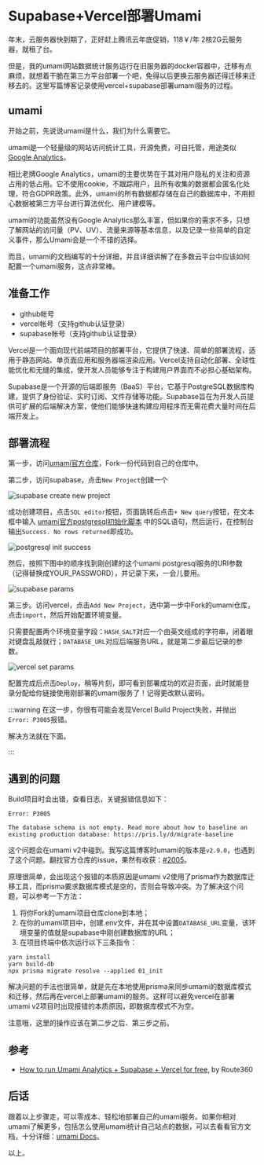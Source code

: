 # Supabase+Vercel部署Umami
年末，云服务器快到期了，正好赶上腾讯云年底促销，118￥/年 2核2G云服务器，就租了台。

但是，我的umami网站数据统计服务运行在旧服务器的docker容器中，迁移有点麻烦，就想着干脆在第三方平台部署一个吧，免得以后更换云服务器还得迁移来迁移去的。这里写篇博客记录使用vercel+supabase部署umami服务的过程。

## umami
开始之前，先说说umami是什么，我们为什么需要它。

umami是一个轻量级的网站访问统计工具，开源免费，可自托管，用途类似 [Google Analytics](https://analytics.google.com/)。

相比老牌Google Analytics，umami的主要优势在于其对用户隐私的关注和资源占用的低占用。它不使用cookie，不跟踪用户，且所有收集的数据都会匿名化处理，符合GDPR政策。此外，umami的所有数据都存储在自己的数据库中，不用担心数据被第三方平台进行算法优化、用户建模等。

umami的功能虽然没有Google Analytics那么丰富，但如果你的需求不多，只想了解网站的访问量（PV、UV）、流量来源等基本信息，以及记录一些简单的自定义事件，那么Umami会是一个不错的选择。

而且，umami的文档编写的十分详细，并且详细讲解了在多数云平台中应该如何配置一个umami服务，这点非常棒。

## 准备工作
- github帐号
- vercel帐号（支持github认证登录）
- supabase帐号（支持github认证登录）

Vercel是一个面向现代前端项目的部署平台，它提供了快速、简单的部署流程，适用于静态网站、单页面应用和服务器端渲染应用。Vercel支持自动化部署、全球性能优化和无缝的集成，使开发人员能够专注于构建用户界面而不必担心基础架构。

Supabase是一个开源的后端即服务（BaaS）平台，它基于PostgreSQL数据库构建，提供了身份验证、实时订阅、文件存储等功能。Supabase旨在为开发人员提供可扩展的后端解决方案，使他们能够快速构建应用程序而无需花费大量时间在后端开发上。

## 部署流程

第一步，访问[umami官方仓库](https://github.com/umami-software/umami)，Fork一份代码到自己的仓库中。

第二步，访问supabase，点击`New Project`创建一个

![supabase create new project](https://img.ma5hr00m.top/blog/20231219091327.png)

成功创建项目，点击`SQL editor`按钮，页面跳转后点击`+ New query`按钮，在文本框中输入 [umami官方postgresql初始化脚本](https://github.com/umami-software/umami/blob/master/db/postgresql/migrations/01_init/migration.sql) 中的SQL语句，然后运行，在控制台输出`Success. No rows returned`即成功。

![postgresql init success](https://img.ma5hr00m.top/blog/20231219091713.png)

然后，按照下图中的顺序找到刚创建的这个umami postgresql服务的URI参数（记得替换成YOUR_PASSWORD），并记录下来，一会儿要用。

![supabase params](https://img.ma5hr00m.top/blog/20231219092709.png)

第三步。访问vercel，点击`Add New Project`，选中第一步中Fork的umami仓库，点击`import`，然后开始配置环境变量。

只需要配置两个环境变量字段：`HASH_SALT`对应一个由英文组成的字符串，闭着眼对键盘乱敲就行；`DATABASE_URL`对应后端服务URL，就是第二步最后记录的参数。

![vercel set params](https://img.ma5hr00m.top/blog/20231219092920.png)

配置完成后点击`Deploy`，稍等片刻，即可看到部署成功的欢迎页面，此时就能登录分配给你链接使用刚部署的umami服务了！记得更改默认密码。

:::warning 
在这一步，你很有可能会发现Vercel Build Project失败，并抛出`Error: P3005`报错。

解决方法就在下面。


:::

## 遇到的问题<Badge type="tip" text="umami v2 专享" />

Build项目时会出错，查看日志，关键报错信息如下：

```shell
Error: P3005

The database schema is not empty. Read more about how to baseline an existing production database: https://pris.ly/d/migrate-baseline
```

这个问题会在umami v2中碰到。我写这篇博客时umami的版本是`v2.9.0`，也遇到了这个问题。翻找官方仓库的issue，果然有收获：[#2005](https://github.com/umami-software/umami/issues/2005)。

原理很简单，会出现这个报错的本质原因是umami v2使用了prisma作为数据库迁移工具，而prisma要求数据库模式是空的，否则会导致冲突。为了解决这个问题，可以参考一下方法：

1. 将你Fork的umami项目仓库clone到本地；
2. 在你的umami项目中，创建.env文件，并在其中设置`DATABASE_URL`变量，该环境变量的值就是supabase中刚创建数据库的URL；
3. 在项目终端中依次运行以下三条指令：
```shell
yarn install
yarn build-db
npx prisma migrate resolve --applied 01_init
```

解决问题的手法也很简单，就是先在本地使用prisma来同步umami的数据库模式和迁移，然后再在vercel上部署umami的服务。这样可以避免vercel在部署umami v2项目时出现报错的本质原因，即数据库模式不为空。

注意哦，这里的操作应该在第二步之后、第三步之前。

## 参考
- [How to run Umami Analytics + Supabase + Vercel for free](https://route360.dev/en/post/umami-supabase/), by Route360

## 后话

跟着以上步骤走，可以零成本、轻松地部署自己的umami服务。如果你相对umami了解更多，包括怎么使用umami统计自己站点的数据，可以去看看官方文档，十分详细：[umami Docs](https://umami.is/docs)。

以上。